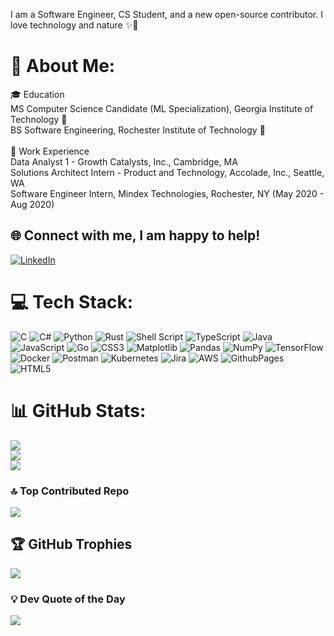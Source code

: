 I am a Software Engineer, CS Student, and a new open-source contributor. I love technology and nature ✨🍃

# 💫 About Me:
🎓 Education<br>MS Computer Science Candidate (ML Specialization), Georgia Institute of Technology 🐝<br>BS Software Engineering, Rochester Institute of Technology 🐅<br><br> 💼 Work Experience<br>Data Analyst 1 - Growth Catalysts, Inc., Cambridge, MA<br>Solutions Architect Intern - Product and Technology, Accolade, Inc., Seattle, WA<br>Software Engineer Intern, Mindex Technologies, Rochester, NY (May 2020 - Aug 2020)

## 🌐 Connect with me, I am happy to help!
[![LinkedIn](https://img.shields.io/badge/LinkedIn-%230077B5.svg?logo=linkedin&logoColor=white)](https://linkedin.com/in/atharva-shivankar) 

# 💻 Tech Stack:
![C](https://img.shields.io/badge/c-%2300599C.svg?style=for-the-badge&logo=c&logoColor=white) ![C#](https://img.shields.io/badge/c%23-%23239120.svg?style=for-the-badge&logo=csharp&logoColor=white) ![Python](https://img.shields.io/badge/python-3670A0?style=for-the-badge&logo=python&logoColor=ffdd54) ![Rust](https://img.shields.io/badge/rust-%23000000.svg?style=for-the-badge&logo=rust&logoColor=white) ![Shell Script](https://img.shields.io/badge/shell_script-%23121011.svg?style=for-the-badge&logo=gnu-bash&logoColor=white) ![TypeScript](https://img.shields.io/badge/typescript-%23007ACC.svg?style=for-the-badge&logo=typescript&logoColor=white) ![Java](https://img.shields.io/badge/java-%23ED8B00.svg?style=for-the-badge&logo=openjdk&logoColor=white) ![JavaScript](https://img.shields.io/badge/javascript-%23323330.svg?style=for-the-badge&logo=javascript&logoColor=%23F7DF1E) ![Go](https://img.shields.io/badge/go-%2300ADD8.svg?style=for-the-badge&logo=go&logoColor=white) ![CSS3](https://img.shields.io/badge/css3-%231572B6.svg?style=for-the-badge&logo=css3&logoColor=white) ![Matplotlib](https://img.shields.io/badge/Matplotlib-%23ffffff.svg?style=for-the-badge&logo=Matplotlib&logoColor=black) ![Pandas](https://img.shields.io/badge/pandas-%23150458.svg?style=for-the-badge&logo=pandas&logoColor=white) ![NumPy](https://img.shields.io/badge/numpy-%23013243.svg?style=for-the-badge&logo=numpy&logoColor=white) ![TensorFlow](https://img.shields.io/badge/TensorFlow-%23FF6F00.svg?style=for-the-badge&logo=TensorFlow&logoColor=white) ![Docker](https://img.shields.io/badge/docker-%230db7ed.svg?style=for-the-badge&logo=docker&logoColor=white) ![Postman](https://img.shields.io/badge/Postman-FF6C37?style=for-the-badge&logo=postman&logoColor=white) ![Kubernetes](https://img.shields.io/badge/kubernetes-%23326ce5.svg?style=for-the-badge&logo=kubernetes&logoColor=white) ![Jira](https://img.shields.io/badge/jira-%230A0FFF.svg?style=for-the-badge&logo=jira&logoColor=white) ![AWS](https://img.shields.io/badge/AWS-%23FF9900.svg?style=for-the-badge&logo=amazon-aws&logoColor=white) ![GithubPages](https://img.shields.io/badge/github%20pages-121013?style=for-the-badge&logo=github&logoColor=white) ![HTML5](https://img.shields.io/badge/html5-%23E34F26.svg?style=for-the-badge&logo=html5&logoColor=white) 

# 📊 GitHub Stats:
![](https://github-readme-stats.vercel.app/api?username=ads8046&theme=dark&hide_border=false&include_all_commits=true&count_private=false)<br/>
![](https://github-readme-streak-stats.herokuapp.com/?user=ads8046&theme=dark&hide_border=false)<br/>
![](https://github-readme-stats.vercel.app/api/top-langs/?username=ads8046&theme=dark&hide_border=false&include_all_commits=true&count_private=false&layout=compact)

### 🔝 Top Contributed Repo
![](https://github-contributor-stats.vercel.app/api?username=ads8046&limit=5&theme=radical&combine_all_yearly_contributions=true)


## 🏆 GitHub Trophies
![](https://github-profile-trophy.vercel.app/?username=ads8046&theme=radical&no-frame=false&no-bg=true&margin-w=4)

### 💡 Dev Quote of the Day
![](https://quotes-github-readme.vercel.app/api?type=horizontal&theme=radical)


<!-- Proudly created with GPRM ( https://gprm.itsvg.in ) -->
